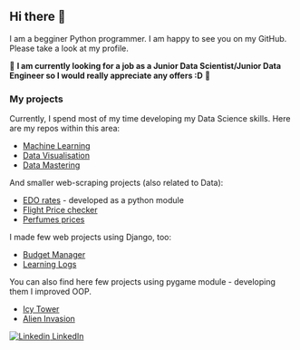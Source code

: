 ## Hi there 👋

I am a begginer Python programmer. I am happy to see you on my GitHub. Please take a look at my profile.

:loudspeaker: <b>I am currently looking for a job as a Junior Data Scientist/Junior Data Engineer so I would really appreciate any offers :D</b> :loudspeaker:

### My projects
Currently, I spend most of my time developing my Data Science skills. Here are my repos within this area:

* [Machine Learning](https://github.com/maciejolszanski/ML_basics)
* [Data Visualisation](https://github.com/maciejolszanski/Data_visualisation)
* [Data Mastering](https://github.com/maciejolszanski/Data_mastering)

And smaller web-scraping projects (also related to Data):
* [EDO rates](https://github.com/maciejolszanski/EDO_rates) - developed as a python module
* [Flight Price checker](https://github.com/maciejolszanski/Flight_price_checker)
* [Perfumes prices](https://github.com/maciejolszanski/Web_scraping_perfumes_prices)

I made few web projects using Django, too:
* [Budget Manager](https://github.com/maciejolszanski/Budget_manager)
* [Learning Logs](https://github.com/maciejolszanski/Learning_Logs)

You can also find here few projects using pygame module  - developing them I improved OOP.
* [Icy Tower](https://github.com/maciejolszanski/Icy_Tower)
* [Alien Invasion](https://github.com/maciejolszanski/Alien_Invasion_development)



[![Linkedin](https://i.stack.imgur.com/gVE0j.png) LinkedIn](https://www.linkedin.com/in/maciejolszanski)
<!-- This shows my most used languages
[![Top Langs](https://github-readme-stats.vercel.app/api/top-langs/?username=maciejolszanski)](https://github.com/anuraghazra/github-readme-stats)

 -->
<!--
**maciejolszanski/maciejolszanski** is a ✨ _special_ ✨ repository because its `README.md` (this file) appears on your GitHub profile.

Here are some ideas to get you started:

- 🔭 I’m currently working on ...
- 🌱 I’m currently learning ...
- 👯 I’m looking to collaborate on ...
- 🤔 I’m looking for help with ...
- 💬 Ask me about ...
- 📫 How to reach me: ...
- 😄 Pronouns: ...
- ⚡ Fun fact: ...
-->
